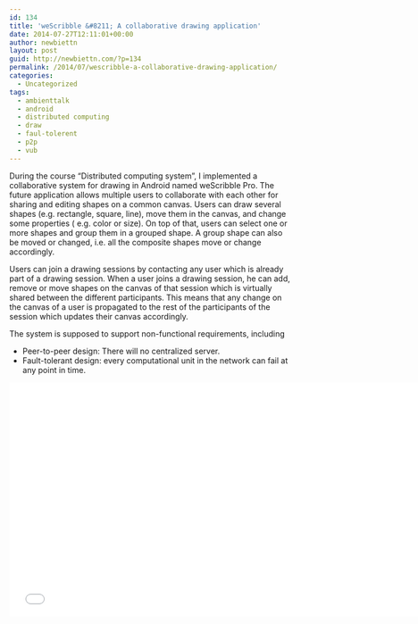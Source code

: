 ```yaml
---
id: 134
title: 'weScribble &#8211; A collaborative drawing application'
date: 2014-07-27T12:11:01+00:00
author: newbiettn
layout: post
guid: http://newbiettn.com/?p=134
permalink: /2014/07/wescribble-a-collaborative-drawing-application/
categories:
  - Uncategorized
tags:
  - ambienttalk
  - android
  - distributed computing
  - draw
  - faul-tolerent
  - p2p
  - vub
---
```

During the course &#8220;Distributed computing system&#8221;, I implemented a collaborative system for drawing in Android named weScribble Pro. The future application allows multiple users to collaborate with each other for sharing and editing shapes on a common canvas. Users can draw several shapes (e.g. rectangle, square, line), move them in the canvas, and change some properties ( e.g. color or size). On top of that, users can select one or more shapes and group them in a grouped shape. A group shape can also be moved or changed, i.e. all the composite shapes move or change accordingly.

Users can join a drawing sessions by contacting any user which is already part of a drawing session. When a user joins a drawing session, he can add, remove or move shapes on the canvas of that session which is virtually shared between the different participants. This means that any change on the canvas of a user is propagated to the rest of the participants of the session which updates their canvas accordingly.

The system is supposed to support non-functional requirements, including

  * Peer-to-peer design: There will no centralized server.
  * Fault-tolerant design: every computational unit in the network can fail at any point in time.

<iframe width="745" height="419" src="//www.youtube.com/embed/u8k8O7nxP7A" frameborder="0" allowfullscreen></iframe>
